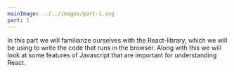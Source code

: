 ```yaml
---
mainImage: ../../images/part-1.svg
part: 1
---
```


<div class="intro">

[//]: # (Aloitame tässä osassa tutustumaan React-kirjastoon, jolla siis teemme sovelluksen selaimessa suoritettavan koodin. Käymme samalla myös nopean katsauksen Javascriptin Reactin kannalta oleellisimpiin ominaisuuksiin.)

In this part we will familiarize ourselves with the React-library, which we will be using to write the code that runs in the browser. Along with this we will look at some features of Javascript that are important for understanding React.

</div>
